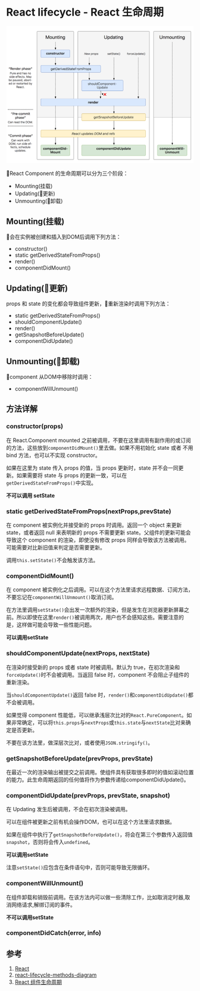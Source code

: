 # React lifecycle - React 生命周期

![img](../img/lifecycles-methods-diagram.png)

React Component 的生命周期可以分为三个阶段：

- Mounting(挂载)
- Updating(更新)
- Unmounting(卸载)



## Mounting(挂载)

会在实例被创建和插入到DOM后调用下列方法：

- constructor()
- static getDerivedStateFromProps()
- render()
- componentDidMount()

## Updating(更新)

props 和 state 的变化都会导致组件更新，重新渲染时调用下列方法：

- static getDerivedStateFromProps()
- shouldComponentUpdate()
- render()
- getSnapshotBeforeUpdate()
- componentDidUpdate()

## Unmounting(卸载)

component 从DOM中移除时调用：

- componentWillUnmount()

## 方法详解

### constructor(props)

在 React.Component mounted 之前被调用，不要在这里调用有副作用的或订阅的方法，这些放到`componentDidMount()`里去做。如果不用初始化 state 或者 不用 bind 方法，也可以不实现 constructor。

如果在这里为 state 传入 props 的值，当 props 更新时，state 并不会一同更新。如果需要将 state 与 props 的更新一致，可以在 `getDerivedStateFromProps()`中实现。

**不可以调用 setState**

### static getDerivedStateFromProps(nextProps,prevState)

在 component 被实例化并接受新的 props 时调用。返回一个 object 来更新 state，或者返回 null 来表明新的 props 不需要更新 state。父组件的更新可能会导致这个 component 的渲染，即使没有修改 props 同样会导致该方法被调用。可能需要对比新旧值来判定是否需要更新。

调用`this.setState()`不会触发该方法。

### componentDidMount()

在 component 被实例化之后调用。可以在这个方法里请求远程数据、订阅方法，不要忘记在`componentWillUnmount()`取消订阅。

在方法里调用`setState()`会出发一次额外的渲染，但是发生在浏览器更新屏幕之前。所以即使在这里`render()`被调用两次，用户也不会感知这些。需要注意的是，这样做可能会导致一些性能问题。

**可以调用setState**

### shouldComponentUpdate(nextProps, nextState)

在渲染时接受新的 props 或者 state 时被调用。默认为 true，在初次渲染和`forceUpdate()`时不会被调用。当返回 false 时，component 不会阻止子组件的重新渲染。

当`shouldComponentUpdate()`返回 false 时，`render()`和`componentDidUpdate()`都不会被调用。

如果觉得 component 性能低，可以继承浅层次比对的`React.PureComponent`。如果非常确定，可以将`this.props`与`nextProps`或`this.state`与`nextState`比对来确定是否更新。

不要在该方法里，做深层次比对，或者使用`JSON.stringify()`。

### getSnapshotBeforeUpdate(prevProps, prevState)

在最近一次的渲染输出被提交之前调用。使组件具有获取很多即时的值如滚动位置的能力。此生命周期返回的任何值将作为参数传递给componentDidUpdate()。

### componentDidUpdate(prevProps, prevState, snapshot)

在 Updating 发生后被调用，不会在初次渲染被调用。

可以在组件被更新之前有机会操作DOM，也可以在这个方法里请求数据。

如果在组件中执行了`getSnapshotBeforeUpdate()`，将会在第三个参数传入返回值`snapshot`，否则将会传入`undefined`。

**可以调用setState**

注意`setState()`应包含在条件语句中，否则可能导致无限循环。

### componentWillUnmount()

在组件卸载和销毁前调用。在该方法内可以做一些清除工作，比如取消定时器,取消网络请求,解绑订阅的事件。

**不可以调用setState**

### componentDidCatch(error, info)



## 参考

1. [React](https://reactjs.org/docs/react-component.html)
2. [react-lifecycle-methods-diagram](http://projects.wojtekmaj.pl/react-lifecycle-methods-diagram/)
3. [React 组件生命周期](https://github.com/superman66/Front-End-Blog/issues/2)